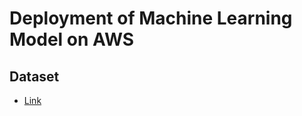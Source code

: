 # Deployment of Machine Learning Model on AWS

## Dataset
* [Link](https://www.kaggle.com/c/house-prices-advanced-regression-techniques/data)
